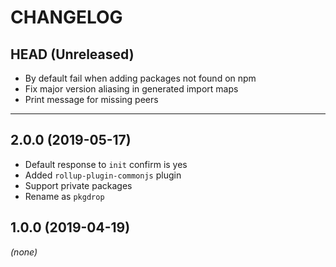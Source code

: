 CHANGELOG
=========

## HEAD (Unreleased)
* By default fail when adding packages not found on npm
* Fix major version aliasing in generated import maps
* Print message for missing peers

--------------------

## 2.0.0 (2019-05-17)
* Default response to `init` confirm is yes
* Added `rollup-plugin-commonjs` plugin
* Support private packages
* Rename as `pkgdrop`

## 1.0.0 (2019-04-19)
_(none)_


